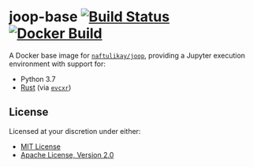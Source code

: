 # joop-base [![Build Status][travis.svg]][travis] [![Docker Build][docker.svg]][docker]

A Docker base image for [`naftulikay/joop`][joop], providing a Jupyter execution environment with support for:

 - Python 3.7
 - [Rust][rust] (via [`evcxr`][evcxr])

## License

Licensed at your discretion under either:

 - [MIT License](./LICENSE-MIT)
 - [Apache License, Version 2.0](./LICENSE-APACHE)

 [docker]: https://hub.docker.com/r/naftulikay/joop-base/
 [docker.svg]: https://img.shields.io/docker/build/naftulikay/joop-base.svg
 [evcxr]: https://github.com/google/evcxr
 [joop]: https://github.com/naftulikay/joop
 [rust]: https://rust-lang.org
 [travis]: https://travis-ci.org/naftulikay/joop-base
 [travis.svg]: https://travis-ci.org/naftulikay/joop-base.svg?branch=master
